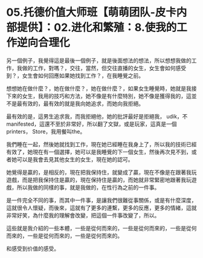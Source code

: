 # 05.托德价值大师班【萌萌团队-皮卡内部提供】：02.进化和繁殖：8.使我的工作逆向合理化

另一個例子，我覺得這是最後一個例子，就是後面想法的想法，所以想想我做的工作，我做的工作，對嗎？，交往，當然，但交往直播的女生，女生會如何感受到？，女生會如何回應如果她找到工作？，在我睡覺之前。

想想她在做什麼？，她在做什麼？，她在做什麼？，如果女生睡覺時，她就是我接下來的女生，我用的技巧和方法，她不像是有什麼特別，她不像是獲得我的，這並不是最有效的，最有效的就是我向她追求，而她向我拒絕。

最有效的是，這男生追求我，而我拒絕他，她的批評最好是拒絕我， udik，不 manifested，這還不至於非常好，所以翻了文獄，或是玩家，這真是一個 printers， Store，我用餐叫the。

我們睡在一起，然後她就找到工作，現在她已經睡在我身上了，所以我的技術已經有效了，她現在有一個選擇，她可以是我睡覺的下一個女生，然後再次見不到，或者她可以是我會去見其他女生的女生，現在她的認可。

她覺得是贏的，是相反的，現在把我保持住，就變成了贏，現在不像是在跟著我玩遊戲，而是把我保持住是贏的，現在保持住是贏的，而她就非常緊密地跟著我玩遊戲，所以我做的同樣的事，就是我做的，在性行為之前的一件事。

是一件完全不同的事，而其中一件事，是讓我們很難從事關係，或是有什麼深度，這就很令人懷疑，而後來，這就有了更多的連繫，更多的反應，更多的情緒，這就非常好笑，為什麼我的理解會改變，把這個一件事改變了，所以。

這些就是我介紹的一些本體，一些是從何而來的，一些是從何而來的，一些是從何而來的，一些是從何而來的，一些是從何而來的。

和感受到价值的感受。